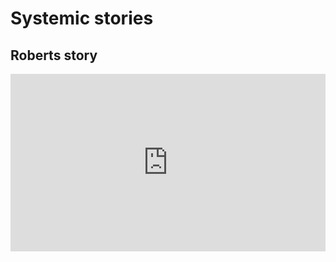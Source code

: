# Systemic stories

## Roberts story
<div>
  <div style="position:relative;padding-top:56.25%;">
    <iframe src="https://drive.google.com/file/d/1mXk1Y4lZu1UnwJndYXdl0aHaSO5vmnPu/preview" frameborder="0" allowfullscreen style="position:absolute;top:0;left:0;width:100%;height:100%;"></iframe>
  </div>
</div>

